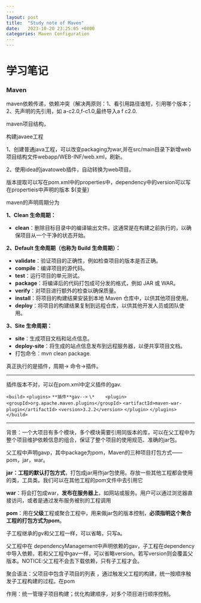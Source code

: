 ```yaml
---
​---
layout: post
title:  "Study note of Maven"
date:   2023-10-20 23:25:05 +0800
categories: Maven Configuration
​---
---
```


# 学习笔记

### Maven

maven依赖传递，依赖冲突（解决两原则：1、看引用路径谁短，引用哪个版本；2、先声明的先引用，如  a-c2.0,f-c1.0,最终导入a  f  c2.0.

maven项目结构，

构建javaee工程

1、创建普通java工程，可以改变packaging为war,并在src/main目录下新增web项目结构文件webapp/WEB-INF/web.xml，刷新。

2、使用idea的javatoweb插件，自动转换为web项目。



版本提取可以写在pom.xml中的properties中，dependency中的version可以写在propertieis中声明的版本 ${变量}



maven的声明周期分为

**1、Clean 生命周期：**

- **clean**：删除目标目录中的编译输出文件。这通常是在构建之前执行的，以确保项目从一个干净的状态开始。

**2、Default 生命周期（也称为 Build 生命周期）：**

- **validate**：验证项目的正确性，例如检查项目的版本是否正确。
- **compile**：编译项目的源代码。
- **test**：运行项目的单元测试。
- **package**：将编译后的代码打包成可分发的格式，例如 JAR 或 WAR。
- **verify**：对项目进行额外的检查以确保质量。
- **install**：将项目的构建结果安装到本地 Maven 仓库中，以供其他项目使用。
- **deploy**：将项目的构建结果复制到远程仓库，以供其他开发人员或团队使用。

**3、Site 生命周期：**

- **site**：生成项目文档和站点信息。
- **deploy-site**：将生成的站点信息发布到远程服务器，以便共享项目文档。
- 打包命令：mvn clean package.

真正执行的是插件，周期-> 命令->插件。

------

插件版本不对，可以在pom.xml中定义插件的gav.

`<build>`
  `<plugins>`
    `**插件**gav-->`
`\*    <plugin>`
      `<groupId>org.apache.maven.plugins</groupId>`
      `<artifactId>maven-war-plugin</artifactId>`
      `<version>3.2.2</version>`
    `</plugin>`
  `</plugins>`
`</build>`

------

背景：一个大项目有多个模块，多个模块需要引用同版本的库，可以在父工程中为整个项目维护依赖信息的组合，保证了整个项目的使用规范、准确的jar包。

父工程中声明gavp，其中package为pom，Maven的三种项目打包方式——pom，jar，war。

**jar：工程的默认打包方式**，打包成jar用作jar包使用。存放一些其他工程都会使用的类，工具类。我们可以在其他工程的pom文件中去引用它

 **war**：将会打包成war，**发布在服务器上**，如网站或服务。用户可以通过浏览器直接访问，或者是通过发布服务被别的工程调用

 **pom**：用在**父级**工程或聚合工程中，用来做jar包的版本控制，**必须指明这个聚合工程的打包方式为pom**。 

子工程继承的gv和父工程一样，可以省略，只写a。

父工程中在 dependencyManagement中声明依赖的gav，子工程在dependency中导入依赖，若和父工程中gav一样，可以省略version。若写version则会覆盖父版本。NOTICE:父工程不会去下载依赖，只有子工程才会。

聚合语法：父项目中包含子项目的列表 ，通过触发父工程的构建，统一按顺序触发子工程构建的过程。在pom

作用：统一管理子项目构建；优化构建顺序，对多个项目进行顺序控制。